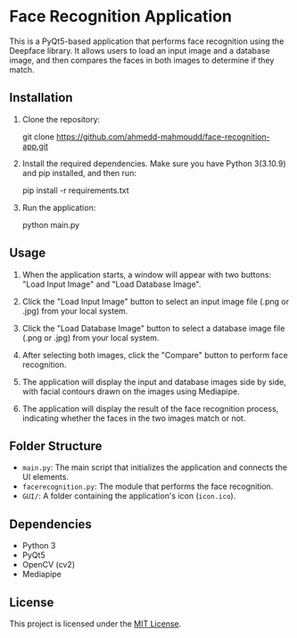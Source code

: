 
# Face Recognition Application

This is a PyQt5-based application that performs face recognition using the Deepface library. It allows users to load an input image and a database image, and then compares the faces in both images to determine if they match.

## Installation

1. Clone the repository:

    git clone  https://github.com/ahmedd-mahmoudd/face-recognition-app.git

2. Install the required dependencies. Make sure you have Python 3(3.10.9) and pip installed, and then run:

    pip install -r requirements.txt

3. Run the application:

    python main.py

## Usage

1. When the application starts, a window will appear with two buttons: "Load Input Image" and "Load Database Image".

2. Click the "Load Input Image" button to select an input image file (.png or .jpg) from your local system.

3. Click the "Load Database Image" button to select a database image file (.png or .jpg) from your local system.

4. After selecting both images, click the "Compare" button to perform face recognition.

5. The application will display the input and database images side by side, with facial contours drawn on the images using Mediapipe.

6. The application will display the result of the face recognition process, indicating whether the faces in the two images match or not.

## Folder Structure

- `main.py`: The main script that initializes the application and connects the UI elements.
- `facerecognition.py`: The module that performs the face recognition.
- `GUI/`: A folder containing the application's icon (`icon.ico`).

## Dependencies

- Python 3
- PyQt5
- OpenCV (cv2)
- Mediapipe

## License

This project is licensed under the [MIT License](LICENSE).